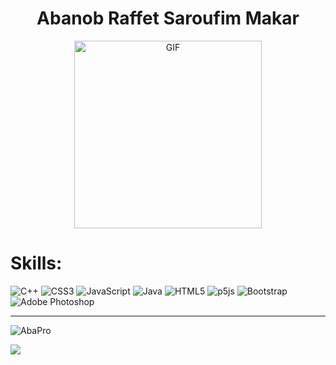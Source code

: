 <h1 align="center">Abanob Raffet Saroufim Makar </h1>

<p align="center">
<img alt="GIF" src="https://i.giphy.com/media/ZN3jVXH3jZaXKivytT/giphy.webp" height="300" />

</p>

# Skills:
![C++](https://img.shields.io/badge/c++-%2300599C.svg?style=for-the-badge&logo=c%2B%2B&logoColor=white) 
![CSS3](https://img.shields.io/badge/css3-%231572B6.svg?style=for-the-badge&logo=css3&logoColor=white) 
![JavaScript](https://img.shields.io/badge/javascript-%23323330.svg?style=for-the-badge&logo=javascript&logoColor=%23F7DF1E) 
![Java](https://img.shields.io/badge/java-%23ED8B00.svg?style=for-the-badge&logo=java&logoColor=white) 
![HTML5](https://img.shields.io/badge/html5-%23E34F26.svg?style=for-the-badge&logo=html5&logoColor=white) 
![p5js](https://img.shields.io/badge/p5.js-ED225D?style=for-the-badge&logo=p5.js&logoColor=FFFFFF) 
![Bootstrap](https://img.shields.io/badge/bootstrap-%23563D7C.svg?style=for-the-badge&logo=bootstrap&logoColor=white) 
![Adobe Photoshop](https://img.shields.io/badge/adobephotoshop-%2331A8FF.svg?style=for-the-badge&logo=adobephotoshop&logoColor=white)

---
<p align="center">

<p><img align="center" src="https://github-readme-stats.vercel.app/api/top-langs?username=AbaPro&show_icons=true&locale=en&layout=compact" alt="AbaPro" /></p>

[![](https://visitcount.itsvg.in/api?id=AbaPro&icon=0&color=0)](https://visitcount.itsvg.in)

</p>

<!-- Proudly created with GPRM ( https://gprm.itsvg.in ) -->
